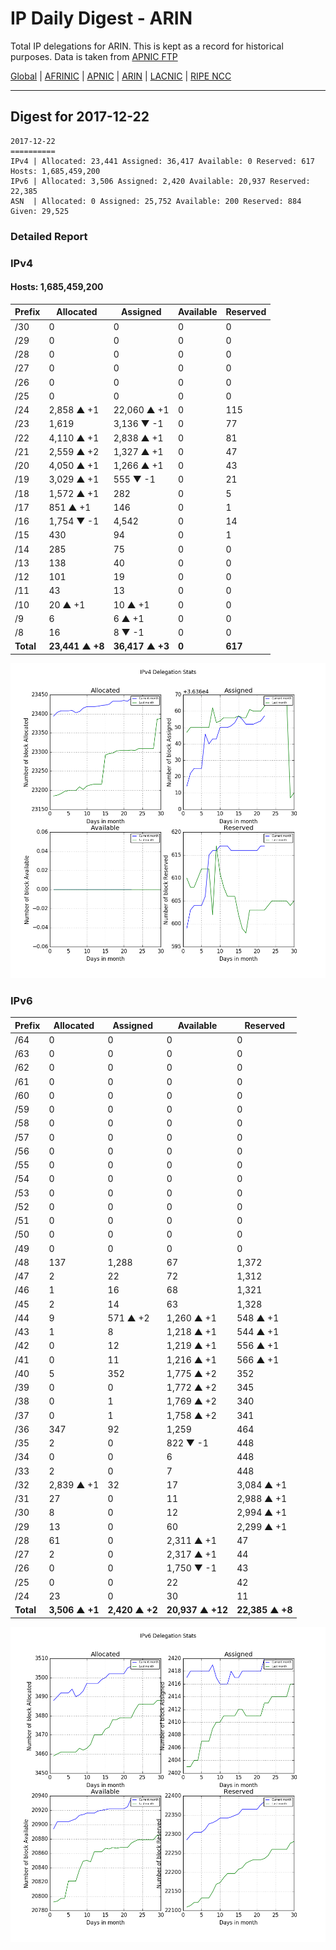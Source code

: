 # IP Daily Digest - ARIN 

Total IP delegations for ARIN. This is kept as a record for historical purposes. Data is taken from [APNIC FTP](https://ftp.apnic.net/)

[Global](https://github.com/csmets/IP-Daily-Digest) | [AFRINIC](https://github.com/csmets/IP-Daily-Digest/tree/master/archives/AFRINIC) | [APNIC](https://github.com/csmets/IP-Daily-Digest/tree/master/archives/APNIC) | [ARIN](https://github.com/csmets/IP-Daily-Digest/tree/master/archives/ARIN) | [LACNIC](https://github.com/csmets/IP-Daily-Digest/tree/master/archives/LACNIC) | [RIPE NCC](https://github.com/csmets/IP-Daily-Digest/tree/master/archives/RIPE_NCC)

---

## Digest for 2017-12-22
```
2017-12-22
==========
IPv4 | Allocated: 23,441 Assigned: 36,417 Available: 0 Reserved: 617 Hosts: 1,685,459,200
IPv6 | Allocated: 3,506 Assigned: 2,420 Available: 20,937 Reserved: 22,385
ASN  | Allocated: 0 Assigned: 25,752 Available: 200 Reserved: 884 Given: 29,525
```

### Detailed Report

### IPv4

#### Hosts: **1,685,459,200**

| Prefix | Allocated | Assigned | Available | Reserved |
| ----- | ----- | ----- | ----- | ----- |
| /30 | 0 | 0 | 0 | 0 |
| /29 | 0 | 0 | 0 | 0 |
| /28 | 0 | 0 | 0 | 0 |
| /27 | 0 | 0 | 0 | 0 |
| /26 | 0 | 0 | 0 | 0 |
| /25 | 0 | 0 | 0 | 0 |
| /24 | 2,858 ▲ +1 | 22,060 ▲ +1 | 0 | 115 |
| /23 | 1,619 | 3,136 ▼ -1 | 0 | 77 |
| /22 | 4,110 ▲ +1 | 2,838 ▲ +1 | 0 | 81 |
| /21 | 2,559 ▲ +2 | 1,327 ▲ +1 | 0 | 47 |
| /20 | 4,050 ▲ +1 | 1,266 ▲ +1 | 0 | 43 |
| /19 | 3,029 ▲ +1 | 555 ▼ -1 | 0 | 21 |
| /18 | 1,572 ▲ +1 | 282 | 0 | 5 |
| /17 | 851 ▲ +1 | 146 | 0 | 1 |
| /16 | 1,754 ▼ -1 | 4,542 | 0 | 14 |
| /15 | 430 | 94 | 0 | 1 |
| /14 | 285 | 75 | 0 | 0 |
| /13 | 138 | 40 | 0 | 0 |
| /12 | 101 | 19 | 0 | 0 |
| /11 | 43 | 13 | 0 | 0 |
| /10 | 20 ▲ +1 | 10 ▲ +1 | 0 | 0 |
| /9 | 6 | 6 ▲ +1 | 0 | 0 |
| /8 | 16 | 8 ▼ -1 | 0 | 0 |
| **Total** | **23,441 ▲ +8** | **36,417 ▲ +3** | **0** | **617** |

![ipv4-stats](ipv4-figure.png)

### IPv6

| Prefix | Allocated | Assigned | Available | Reserved |
| ----- | ----- | ----- | ----- | ----- |
| /64 | 0 | 0 | 0 | 0 |
| /63 | 0 | 0 | 0 | 0 |
| /62 | 0 | 0 | 0 | 0 |
| /61 | 0 | 0 | 0 | 0 |
| /60 | 0 | 0 | 0 | 0 |
| /59 | 0 | 0 | 0 | 0 |
| /58 | 0 | 0 | 0 | 0 |
| /57 | 0 | 0 | 0 | 0 |
| /56 | 0 | 0 | 0 | 0 |
| /55 | 0 | 0 | 0 | 0 |
| /54 | 0 | 0 | 0 | 0 |
| /53 | 0 | 0 | 0 | 0 |
| /52 | 0 | 0 | 0 | 0 |
| /51 | 0 | 0 | 0 | 0 |
| /50 | 0 | 0 | 0 | 0 |
| /49 | 0 | 0 | 0 | 0 |
| /48 | 137 | 1,288 | 67 | 1,372 |
| /47 | 2 | 22 | 72 | 1,312 |
| /46 | 1 | 16 | 68 | 1,321 |
| /45 | 2 | 14 | 63 | 1,328 |
| /44 | 9 | 571 ▲ +2 | 1,260 ▲ +1 | 548 ▲ +1 |
| /43 | 1 | 8 | 1,218 ▲ +1 | 544 ▲ +1 |
| /42 | 0 | 12 | 1,219 ▲ +1 | 556 ▲ +1 |
| /41 | 0 | 11 | 1,216 ▲ +1 | 566 ▲ +1 |
| /40 | 5 | 352 | 1,775 ▲ +2 | 352 |
| /39 | 0 | 0 | 1,772 ▲ +2 | 345 |
| /38 | 0 | 1 | 1,769 ▲ +2 | 340 |
| /37 | 0 | 1 | 1,758 ▲ +2 | 341 |
| /36 | 347 | 92 | 1,259 | 464 |
| /35 | 2 | 0 | 822 ▼ -1 | 448 |
| /34 | 0 | 0 | 6 | 448 |
| /33 | 2 | 0 | 7 | 448 |
| /32 | 2,839 ▲ +1 | 32 | 17 | 3,084 ▲ +1 |
| /31 | 27 | 0 | 11 | 2,988 ▲ +1 |
| /30 | 8 | 0 | 12 | 2,994 ▲ +1 |
| /29 | 13 | 0 | 60 | 2,299 ▲ +1 |
| /28 | 61 | 0 | 2,311 ▲ +1 | 47 |
| /27 | 2 | 0 | 2,317 ▲ +1 | 44 |
| /26 | 0 | 0 | 1,750 ▼ -1 | 43 |
| /25 | 0 | 0 | 22 | 42 |
| /24 | 23 | 0 | 30 | 11 |
| **Total** | **3,506 ▲ +1** | **2,420 ▲ +2** | **20,937 ▲ +12** | **22,385 ▲ +8** |

![ipv6-stats](ipv6-figure.png)